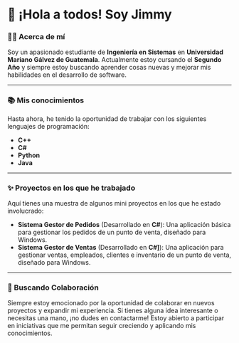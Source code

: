 # 👋 ¡Hola a todos! Soy Jimmy

### 👨‍💻 Acerca de mí

Soy un apasionado estudiante de **Ingeniería en Sistemas** en **Universidad Mariano Gálvez de Guatemala**. Actualmente estoy cursando el **Segundo Año** y siempre estoy buscando aprender cosas nuevas y mejorar mis habilidades en el desarrollo de software.

---

### 📚 Mis conocimientos

Hasta ahora, he tenido la oportunidad de trabajar con los siguientes lenguajes de programación:

* **C++**
* **C#**
* **Python**
* **Java**

---

### ✨ Proyectos en los que he trabajado

Aquí tienes una muestra de algunos mini proyectos en los que he estado involucrado:

* **Sistema Gestor de Pedidos** (Desarrollado en **C#**): Una aplicación básica para gestionar los pedidos de un punto de venta, diseñado para Windows.
* **Sistema Gestor de Ventas** (Desarrollado en **C#]**): Una aplicación para gestionar ventas, empleados, clientes e inventario de un punto de venta, diseñado para Windows.

---

### 🚀 Buscando Colaboración

Siempre estoy emocionado por la oportunidad de colaborar en nuevos proyectos y expandir mi experiencia. Si tienes alguna idea interesante o necesitas una mano, ¡no dudes en contactarme! Estoy abierto a participar en iniciativas que me permitan seguir creciendo y aplicando mis conocimientos.
